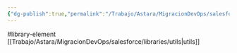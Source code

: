 ```yaml
---
{"dg-publish":true,"permalink":"/Trabajo/Astara/MigracionDevOps/salesforce/libraries/buildDeltaAddDeltaProfile/"}
---
```



#library-element
[[Trabajo/Astara/MigracionDevOps/salesforce/libraries/utils\|utils]]
